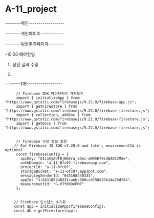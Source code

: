 # A-11_project

--------메인------------------

--------개인페이지------------

--------팀원추가페이지--------

-10.06 해야할일
1. 상단 글씨 수정

2. 
--------DB------------------

   
         // Firebase SDK 라이브러리 가져오기
         import { initializeApp } from "https://www.gstatic.com/firebasejs/9.22.0/firebase-app.js";
         import { getFirestore } from "https://www.gstatic.com/firebasejs/9.22.0/firebase-firestore.js";
         import { collection, addDoc } from "https://www.gstatic.com/firebasejs/9.22.0/firebase-firestore.js";
         import { getDocs } from "https://www.gstatic.com/firebasejs/9.22.0/firebase-firestore.js";


         // Firebase 구성 정보 설정
        // For Firebase JS SDK v7.20.0 and later, measurementId is optional
         const firebaseConfig = {
           apiKey: "AIzaSyAdF8jWGEra_xDoi-aW95H70i4QASE3Mdw",
           authDomain: "a-11-6fc07.firebaseapp.com",
           projectId: "a-11-6fc07",
           storageBucket: "a-11-6fc07.appspot.com",
           messagingSenderId: "643168240333",
           appId: "1:643168240333:web:389cc9758d97e1da20df84",
           measurementId: "G-V7YRN9XPMF"
         };


        // Firebase 인스턴스 초기화
        const app = initializeApp(firebaseConfig);
        const db = getFirestore(app);
